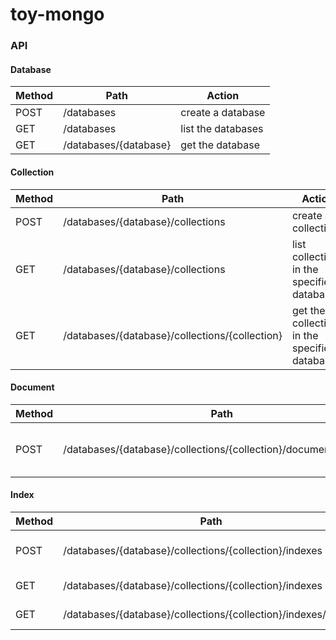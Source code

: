 toy-mongo
=========

### API

#### Database

| Method  | Path                  | Action             |
| ------- | --------------------- | ------------------ |
| POST    | /databases            | create a database  |
| GET     | /databases            | list the databases |
| GET     | /databases/{database} | get the database   |

#### Collection

| Method  | Path                                           | Action              |
| ------- | ---------------------------------------------- | ------------------- |
| POST    | /databases/{database}/collections              | create a collection |
| GET     | /databases/{database}/collections              | list collections in the specified database |
| GET     | /databases/{database}/collections/{collection} | get the collection in the specified database |

#### Document

| Method  | Path                                                               | Action              |
| ------- | ------------------------------------------------------------------ | ------------------- |
| POST    | /databases/{database}/collections/{collection}/documents/insertAll | insert multiple documents at a time |

#### Index

| Method  | Path                                                           | Action          |
| ------- | -------------------------------------------------------------- | --------------- |
| POST    | /databases/{database}/collections/{collection}/indexes         | create an index |
| GET     | /databases/{database}/collections/{collection}/indexes         | list indexes    |
| GET     | /databases/{database}/collections/{collection}/indexes/{index} | get the index   |
